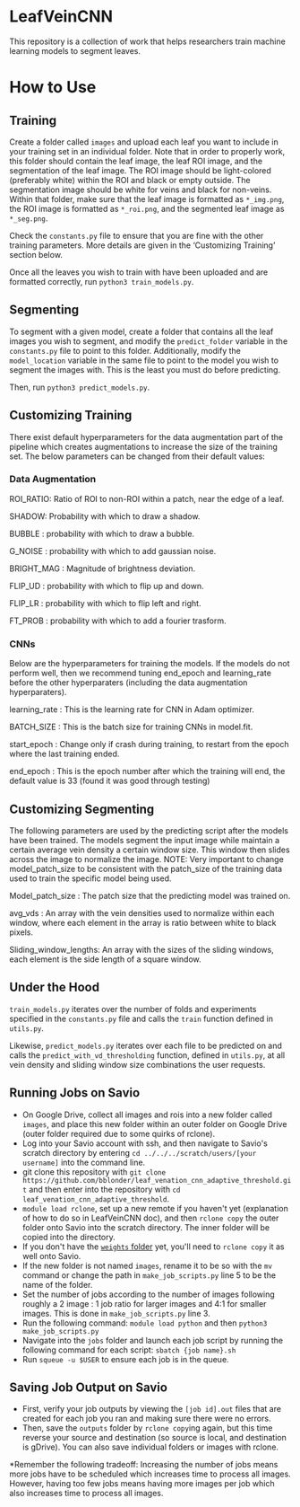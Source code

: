 # LeafVeinCNN

This repository is a collection of work that helps researchers train machine learning models to segment leaves.

# How to Use
## Training

Create a folder called `images` and upload each leaf you want to include in your training set in an individual folder. Note that in order to properly work, this folder should contain the leaf image, the leaf ROI image, and the segmentation of the leaf image. The ROI image should be light-colored (preferably white) within the ROI and black or empty outside. The segmentation image should be white for veins and black for non-veins. Within that folder, make sure that the leaf image is formatted as `*_img.png`, the ROI image is formatted as `*_roi.png`, and the segmented leaf image as `*_seg.png`.

Check the `constants.py` file to ensure that you are fine with the other training parameters. More details are given in the ‘Customizing Training’ section below.

Once all the leaves you wish to train with have been uploaded and are formatted correctly, run `python3 train_models.py`.

## Segmenting

To segment with a given model, create a folder that contains all the leaf images you wish to segment, and modify the `predict_folder` variable in the `constants.py` file to point to this folder. Additionally, modify the `model_location` variable in the same file to point to the model you wish to segment the images with. This is the least you must do before predicting.

Then, run `python3 predict_models.py`.

## Customizing Training
There exist default hyperparameters for the data augmentation part of the pipeline which creates augmentations to increase the size of the training set. The below parameters can be changed from their default values:

### Data Augmentation
ROI_RATIO: Ratio of ROI to non-ROI within a patch, near the edge of a leaf. 

SHADOW: Probability with which to draw a shadow. 

BUBBLE : probability with which to draw a bubble. 

G_NOISE : probability with which to add gaussian noise. 


BRIGHT_MAG : Magnitude of brightness deviation. 


FLIP_UD : probability with which to flip up and down. 


FLIP_LR : probability with which to flip left and right. 


FT_PROB : probability with which to add a fourier trasform. 

### CNNs
Below are the hyperparameters for training the models. If the models do not perform well, then we recommend tuning end_epoch and learning_rate before the other hyperparaters (including the data augmentation hyperparaters).  

learning_rate : This is the learning rate for CNN in Adam optimizer. 

BATCH_SIZE : This is the batch size for training CNNs in model.fit. 

start_epoch : Change only if crash during training, to restart from the epoch where the last training ended. 

end_epoch : This is the epoch number after which the training will end, the default value is 33 (found it was good through testing)    


## Customizing Segmenting
The following parameters are used by the predicting script after the models have been trained. The models segment the input image while maintain a certain average vein density a certain window size. This window then slides across the image to normalize the image. NOTE: Very important to change model_patch_size to be consistent with the patch_size of the training data used to train the specific model being used.

Model_patch_size : The patch size that the predicting model was trained on. 

avg_vds : An array with the vein densities used to normalize within each window, where each element in the array is ratio between white to black pixels. 

Sliding_window_lengths: An array with the sizes of the sliding windows, each element is the side length of a square window. 


## Under the Hood

`train_models.py` iterates over the number of folds and experiments specified in the `constants.py` file and calls the `train` function defined in `utils.py`. 

Likewise, `predict_models.py` iterates over each file to be predicted on and calls the `predict_with_vd_thresholding` function, defined in `utils.py`, at all vein density and sliding window size combinations the user requests.


## Running Jobs on Savio
* On Google Drive, collect all images and rois into a new folder called `images`, and place this new folder within an outer folder on Google Drive (outer folder required due to some quirks of rclone).
* Log into your Savio account with ssh, and then navigate to Savio's scratch directory by entering `cd ../../../scratch/users/[your username]` into the command line.
* git clone this repository with `git clone https://github.com/bblonder/leaf_venation_cnn_adaptive_threshold.git` and then enter into the repository with `cd leaf_venation_cnn_adaptive_threshold`.
* `module load rclone`, set up a new remote if you haven't yet (explanation of how to do so in LeafVeinCNN doc), and then `rclone copy` the outer folder onto Savio into the scratch directory. The inner folder will be copied into the directory.
* If you don't have the [`weights` folder](https://drive.google.com/drive/folders/1rHpFZTDdlroYQ3Bx2QeoXm3SAAB_0hVB?usp=share_link) yet, you'll need to `rclone copy` it as well onto Savio.
* If the new folder is not named `images`, rename it to be so with the `mv` command or change the path in `make_job_scripts.py` line 5 to be the name of the folder.
* Set the number of jobs according to the number of images following roughly a 2 image : 1 job ratio for larger images and 4:1 for smaller images. This is done in `make_job_scripts.py` line 3.
* Run the following command: `module load python` and then `python3 make_job_scripts.py`
* Navigate into the `jobs` folder and launch each job script by running the following command for each script: `sbatch {job name}.sh`
* Run `squeue -u $USER` to ensure each job is in the queue.


## Saving Job Output on Savio
* First, verify your job outputs by viewing the `[job id].out` files that are created for each job you ran and making sure there were no errors.
* Then, save the `outputs` folder by `rclone copy`ing again, but this time reverse your source and destination (so source is local, and destination is gDrive). You can also save individual folders or images with rclone.



*Remember the following tradeoff: Increasing the number of jobs means more jobs have to be scheduled which increases time to process all images. However, having too few jobs means having more images per job which also increases time to process all images.
